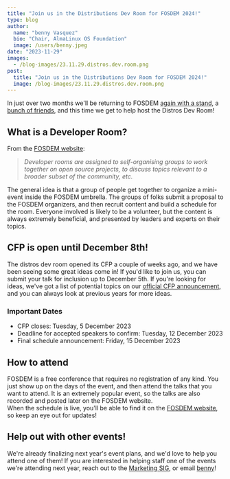 ```yaml
---
title: "Join us in the Distributions Dev Room for FOSDEM 2024!"
type: blog
author:
  name: "benny Vasquez"
  bio: "Chair, AlmaLinux OS Foundation"
  image: /users/benny.jpeg
date: "2023-11-29"
images:
  - /blog-images/23.11.29.distros.dev.room.png
post:
  title: "Join us in the Distributions Dev Room for FOSDEM 2024!"
  image: /blog-images/23.11.29.distros.dev.room.png
---
```


In just over two months we'll be returning to FOSDEM [again with a stand](https://fosstodon.org/@almalinux/109806681564344149), a [bunch of friends](https://social.linux.pizza/@benny/111468054707170805), and this time we get to help host the Distros Dev Room! 

## What is a Developer Room?

From the [FOSDEM website](https://fosdem.org/2024/news/2023-11-08-devrooms-announced):

> _Developer rooms are assigned to self-organising groups to work together on open source projects, to discuss topics relevant to a broader subset of the community, etc._

The general idea is that a group of people get together to organize a mini-event inside the FOSDEM umbrella. The groups of folks submit a proposal to the FOSDEM organizers, and then recruit content and build a schedule for the room. Everyone involved is likely to be a volunteer, but the content is always extremely beneficial, and presented by leaders and experts on their topics.

## CFP is open until December 8th!

The distros dev room opened its CFP a couple of weeks ago, and we have been seeing some great ideas come in! If you'd like to join us, you can submit your talk for inclusion up to December 5th. If you're looking for ideas, we've got a list of potential topics on our [official CFP announcement](https://lists.fosdem.org/pipermail/fosdem/2023q4/003529.html), and you can always look at previous years for more ideas.

### Important Dates

- CFP closes: Tuesday, 5 December 2023
- Deadline for accepted speakers to confirm: Tuesday, 12 December 2023
- Final schedule announcement: Friday, 15 December 2023

## How to attend

FOSDEM is a free conference that requires no registration of any kind. You just show up on the days of the event, and then attend the talks that you want to attend. It is an extremely popular event, so the talks are also recorded and posted later on the FOSDEM website.\
When the schedule is live, you'll be able to find it on the [FOSDEM website](https://fosdem.org/2024/schedule/track/distributions/), so keep an eye out for updates!

## Help out with other events!

We're already finalizing next year's event plans, and we'd love to help you attend one of them! If you are interested in helping staff one of the events we're attending next year, reach out to the [Marketing SIG](https://wiki.almalinux.org/sigs/Marketing.html), or email [benny](mailto:benny@almalinux.org)!
